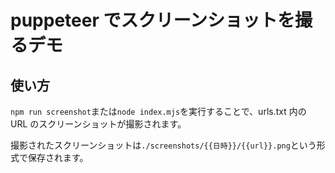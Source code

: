 # puppeteer でスクリーンショットを撮るデモ

## 使い方

`npm run screenshot`または`node index.mjs`を実行することで、urls.txt 内の URL のスクリーンショットが撮影されます。

撮影されたスクリーンショットは`./screenshots/{{日時}}/{{url}}.png`という形式で保存されます。
